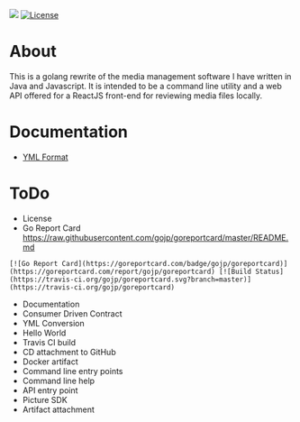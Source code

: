 
![](https://github.com/ZacharyCalvert/go-personal-media-manager/workflows/Test/badge.svg) [![License](https://img.shields.io/badge/License-Apache%202.0-blue.svg)](https://github.com/ZacharyCalvert/go-personal-media-manager/blob/master/LICENSE)

# About

This is a golang rewrite of the media management software I have written in Java and Javascript.  It is intended to be a command line utility and a web API offered for a ReactJS front-end for reviewing media files locally.

# Documentation

- [YML Format](./YML.md)

# ToDo
- License 
- Go Report Card https://raw.githubusercontent.com/gojp/goreportcard/master/README.md
```
[![Go Report Card](https://goreportcard.com/badge/gojp/goreportcard)](https://goreportcard.com/report/gojp/goreportcard) [![Build Status](https://travis-ci.org/gojp/goreportcard.svg?branch=master)](https://travis-ci.org/gojp/goreportcard) 
```
- Documentation
- Consumer Driven Contract
- YML Conversion
- Hello World
- Travis CI build
- CD attachment to GitHub
- Docker artifact
- Command line entry points
- Command line help
- API entry point
- Picture SDK
- Artifact attachment

